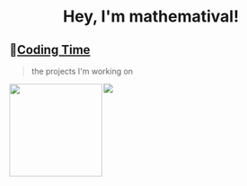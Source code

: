<h1 align="center">
  Hey, I'm mathematival!
</h1>

<!-- 
<div align="center">
    <img height="150" src="images/rock-rock-rock.gif" alt="gif with funny random cat say thank you." />
</div>
-->


## 🌠[Coding Time](https://wakatime.com/@Younger)
> the projects I'm working on

<!-- ![My stats](https://github-readme-stats.vercel.app/api?username=mathematival&theme=calm&show_icons=true) -->
<!-- ![Top Langs](https://github-readme-stats.vercel.app/api/top-langs/?username=mathematival&hide=html,css,Jupyter+Notebook,ruby,javascript&theme=calm&langs_count=6) -->

<div>
    <img height="165" align="left" src="https://github-readme-stats.vercel.app/api?username=mathematival&theme=calm&show_icons=true" />
    <img src="https://github-readme-stats.vercel.app/api/top-langs/?username=mathematival&hide=html,css,Jupyter+Notebook,ruby,javascript&theme=calm&langs_count=6&layout=compact" />
</div>


